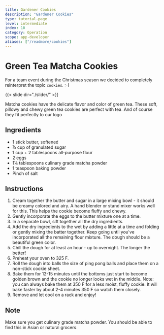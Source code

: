 ```yaml
---
title: Gardener Cookies
description: "Gardener Cookies"
type: tutorial-page
level: intermediate
index: 10
category: Operation
scope: app-developer
aliases: ["/readmore/cookies"]
---
```


# Green Tea Matcha Cookies

For a team event during the Christmas season we decided to completely reinterpret the topic `cookies`. :-)


{{< slide dir="./slider/" >}}

<style>
.sh__item img {
    object-fit: cover !important;
}
</style>

Matcha cookies have the delicate flavor and color of green tea. These soft, pillowy and chewy green tea cookies 
are perfect with tea. And of course they fit perfectly to our logo


## Ingredients

- 1 stick butter, softened
- ⅞ cup of granulated sugar
- 1 cup + 2 tablespoons all-purpose flour
- 2 eggs
- 1¼ tablespoons culinary grade matcha powder
- 1 teaspoon baking powder
- Pinch of salt

## Instructions
1. Cream together the butter and sugar in a large mixing bowl - it should be creamy colored and airy. A hand blender or stand mixer works well for this. This helps the cookie become fluffy and chewy.
1. Gently incorporate the eggs to the butter mixture one at a time.
1. In a separate bowl, sift together all the dry ingredients.
1. Add the dry ingredients to the wet by adding a little at a time and folding or gently mixing the batter together. Keep going until you've incorporated all the remaining flour mixture. The dough should be a beautiful green color.
1. Chill the dough for at least an hour - up to overnight. The longer the better!
1. Preheat your oven to 325 F.
1. Roll the dough into balls the size of ping pong balls and place them on a non-stick cookie sheet.
1. Bake them for 12-15 minutes until the bottoms just start to become golden brown and the cookie no longer looks wet in the middle. Note: you can always bake them at 350 F for a less moist, fluffy cookie. It will bake faster by about 2-4 minutes 350 F so watch them closely.
1. Remove and let cool on a rack and enjoy!

## Note
Make sure you get culinary grade matcha powder. You should be able to find this in Asian or natural grocers
